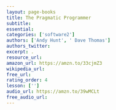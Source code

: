 ```yaml
---
layout: page-books
title: The Pragmatic Programmer
subtitle: 
essential: 
categories: ['software2']
authors: ['Andy Hunt', ' Dave Thomas']
authors_twitter: 
excerpt: .
resource_url: 
amazon_url: https://amzn.to/33cjmZ3
wikipedia_url: 
free_url: 
rating_order: 4
lesson: ['']
audio_url: https://amzn.to/39wMCLt
free_audio_url: 
---
```

